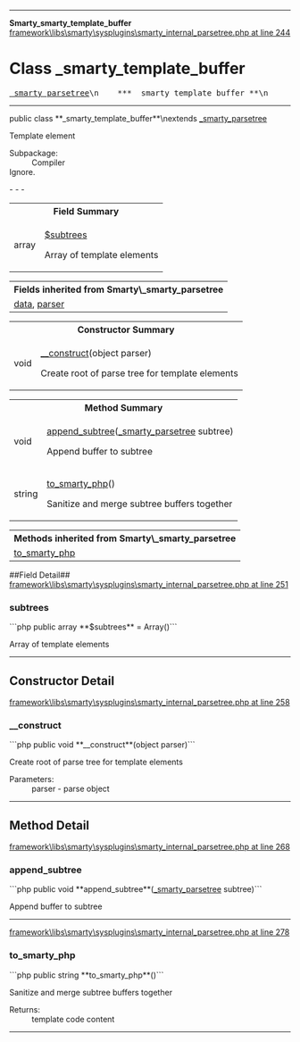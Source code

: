 - - -

**Smarty\_smarty_template_buffer**
<a href="https://github.com/JeyDotC/Hirudo-docs/blob/master/source/framework/libs/smarty/sysplugins/smarty_internal_parsetree.php.md#line244" class="location">framework\libs\smarty\sysplugins\smarty_internal_parsetree.php at line 244</a>

# Class _smarty_template_buffer #

<pre class="tree"><a href="https://github.com/JeyDotC/Hirudo-docs/blob/master/smarty/_smarty_parsetree.html">_smarty_parsetree</a>\n    *** _smarty_template_buffer **\n</pre>

- - -

<p class="signature">public  class **_smarty_template_buffer**\nextends <a href="https://github.com/JeyDotC/Hirudo-docs/blob/master/smarty/_smarty_parsetree.html">_smarty_parsetree</a>

</p>

<div class="comment" id="overview_description"><p>Template element</p></div>

<dl>
<dt>Subpackage:</dt>
<dd>Compiler</dd>
<dt>Ignore.</dt>
</dl>
- - -

<table id="summary_field">
<tr><th colspan="2">Field Summary</th></tr>
<tr>
<td class="type"> array</td>
<td class="description"><p class="name"><a href="#subtrees">$subtrees</a></p><p class="description">Array of template elements</p></td>
</tr>
</table>

<table class="inherit">
<tr><th colspan="2">Fields inherited from Smarty\_smarty_parsetree</th></tr>
<tr><td><a href="https://github.com/JeyDotC/Hirudo-docs/blob/master/smarty/_smarty_parsetree.html#data">data</a>, <a href="https://github.com/JeyDotC/Hirudo-docs/blob/master/smarty/_smarty_parsetree.html#parser">parser</a></td></tr></table>

<table id="summary_constructor">
<tr><th colspan="2">Constructor Summary</th></tr>
<tr>
<td class="type"> void</td>
<td class="description"><p class="name"><a href="#__construct()">__construct</a>(object parser)</p><p class="description">Create root of parse tree for template elements</p></td>
</tr>
</table>

<table id="summary_method">
<tr><th colspan="2">Method Summary</th></tr>
<tr>
<td class="type"> void</td>
<td class="description"><p class="name"><a href="#append_subtree()">append_subtree</a>(<a href="../smarty/_smarty_parsetree.html">_smarty_parsetree</a> subtree)</p><p class="description">Append buffer to subtree</p></td>
</tr>
<tr>
<td class="type"> string</td>
<td class="description"><p class="name"><a href="#to_smarty_php()">to_smarty_php</a>()</p><p class="description">Sanitize and merge subtree buffers together</p></td>
</tr>
</table>

<table class="inherit">
<tr><th colspan="2">Methods inherited from Smarty\_smarty_parsetree</th></tr>
<tr><td><a href="https://github.com/JeyDotC/Hirudo-docs/blob/master/smarty/_smarty_parsetree.html#to_smarty_php()">to_smarty_php</a></td></tr></table>

##Field Detail##
<a href="https://github.com/JeyDotC/Hirudo-docs/blob/master/source/framework/libs/smarty/sysplugins/smarty_internal_parsetree.php.md#line251" class="location">framework\libs\smarty\sysplugins\smarty_internal_parsetree.php at line 251</a>

<h3 id="subtrees">subtrees</h3>
```php
public  array **$subtrees** = Array()```
<div class="details">
<p>Array of template elements</p></div>

- - -

<h2 id="detail_method">Constructor Detail</h2>
<a href="https://github.com/JeyDotC/Hirudo-docs/blob/master/source/framework/libs/smarty/sysplugins/smarty_internal_parsetree.php.md#line258" class="location">framework\libs\smarty\sysplugins\smarty_internal_parsetree.php at line 258</a>

<h3 id="__construct()">__construct</h3>
```php
public  void **__construct**(object parser)```
<div class="details">
<p>Create root of parse tree for template elements</p><dl>
<dt>Parameters:</dt>
<dd>parser - parse object</dd>
</dl>
</div>

- - -

<h2 id="detail_method">Method Detail</h2>
<a href="https://github.com/JeyDotC/Hirudo-docs/blob/master/source/framework/libs/smarty/sysplugins/smarty_internal_parsetree.php.md#line268" class="location">framework\libs\smarty\sysplugins\smarty_internal_parsetree.php at line 268</a>

<h3 id="append_subtree()">append_subtree</h3>
```php
public  void **append_subtree**(<a href="../smarty/_smarty_parsetree.html">_smarty_parsetree</a> subtree)```
<div class="details">
<p>Append buffer to subtree</p></div>

- - -

<a href="https://github.com/JeyDotC/Hirudo-docs/blob/master/source/framework/libs/smarty/sysplugins/smarty_internal_parsetree.php.md#line278" class="location">framework\libs\smarty\sysplugins\smarty_internal_parsetree.php at line 278</a>

<h3 id="to_smarty_php()">to_smarty_php</h3>
```php
public  string **to_smarty_php**()```
<div class="details">
<p>Sanitize and merge subtree buffers together</p><dl>
<dt>Returns:</dt>
<dd>template code content</dd>
</dl>
</div>

- - -

